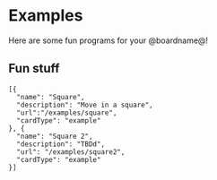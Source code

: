 # Examples

Here are some fun programs for your @boardname@!

## Fun stuff

```codecard
[{
  "name": "Square",
  "description": "Move in a square",
  "url":"/examples/square",
  "cardType": "example"
}, {
  "name": "Square 2",
  "description": "TBDd",
  "url": "/examples/square2",
  "cardType": "example"
}]
```